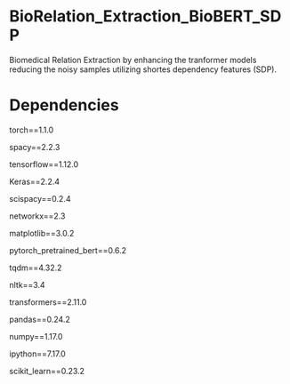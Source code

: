 # BioRelation_Extraction_BioBERT_SDP
Biomedical Relation Extraction by enhancing the tranformer models reducing the noisy samples utilizing shortes dependency features (SDP).

# Dependencies
torch==1.1.0

spacy==2.2.3

tensorflow==1.12.0

Keras==2.2.4

scispacy==0.2.4

networkx==2.3

matplotlib==3.0.2

pytorch_pretrained_bert==0.6.2

tqdm==4.32.2

nltk==3.4

transformers==2.11.0

pandas==0.24.2

numpy==1.17.0

ipython==7.17.0

scikit_learn==0.23.2
